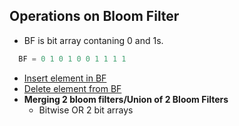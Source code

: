 ## Operations on Bloom Filter
- BF is bit array contaning 0 and 1s.
```c
  BF = 0 1 0 1 0 0 1 1 1 1 
```
- [Insert element in BF](Pseudo_code)
- [Delete element from BF](Pseudo_code)
- **Merging 2 bloom filters/Union of 2 Bloom Filters**
  - Bitwise OR 2 bit arrays
